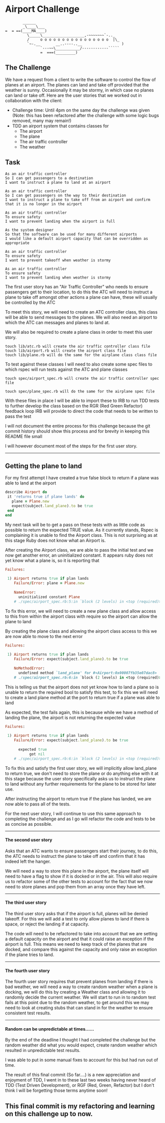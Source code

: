Airport Challenge
=================

```
        ______
        _\____\___
=  = ==(____MA____)
          \_____\___________________,-~~~~~~~`-.._
          /     o o o o o o o o o o o o o o o o  |\_
          `~-.__       __..----..__                  )
                `---~~\___________/------------`````
                =  ===(_________)

```
The Challenge
---------
We have a request from a client to write the software to control the flow of planes at an airport. The planes can land and take off provided that the weather is sunny. Occasionally it may be stormy, in which case no planes can land or take off.  Here are the user stories that we worked out in collaboration with the client:
 
* Challenge time: Until 4pm on the same day the challenge was given (Note: this has been refactored after the challenge with some logic bugs removed, many may remain!)
* TDD an airport system that contains classes for
   * The airport
   * The plane
   * The air traffic controller
   * The weather
 
 
Task
-----
```
As an air traffic controller
So I can get passengers to a destination
I want to instruct a plane to land at an airport
 
As an air traffic controller
So I can get passengers on the way to their destination
I want to instruct a plane to take off from an airport and confirm that it is no longer in the airport
 
As an air traffic controller
To ensure safety
I want to prevent landing when the airport is full
 
As the system designer
So that the software can be used for many different airports
I would like a default airport capacity that can be overridden as appropriate
 
As an air traffic controller
To ensure safety
I want to prevent takeoff when weather is stormy
 
As an air traffic controller
To ensure safety
I want to prevent landing when weather is stormy
```
 
The first user story has an "Air Traffic Controller" who needs to ensure passengers get to their location, to do this the ATC will need to instruct a plane to take off amongst other actions a plane can have, these will usually be controlled by the ATC
 
To meet this story, we will need to create an ATC controller class, this class will be able to send messages to the planes.
We will also need an airport to which the ATC can messages and planes to land at.
 
We will also be required to create a plane class in order to meet this user story.
 
```
touch lib/atc.rb will create the air traffic controller class file
touch lib/airport.rb will create the airport class file
touch lib/plane.rb will do the same for the airplane class class file
```
 
To test against these classes I will need to also create some spec files to which rspec will run tests against the ATC and plane classes
 
```
touch spec/airport_spec.rb will create the air traffic controller spec file
 
touch spec/plane_spec.rb will do the same for the airplane spec file
```
 
With these files in place I will be able to import these to IRB to run TDD tests to further develop the class based on the RGR (Red Green Refactor) feedback loop IRB will provide to direct the code that needs to be written to pass the test
 
I will not document the entire process for this challenge because the git commit history should show this process and for brevity in keeping this README file small
 
I will however document most of the steps for the first user story.
 
-----
## Getting the plane to land
 
For my first attempt I have created a true false block to return if a plane was able to land at the airport
 
```ruby
describe Airport do
 it 'returns true if plane lands' do
   plane = Plane.new
   expect(subject.land_plane).to be true
 end
end
```
 
My next task will be to get a pass on these tests with as little code as possible to return the expected TRUE value. As it currently stands, Rspec is complaining it is unable to find the Airport class. This is not surprising as at this stage Ruby does not know what an Airport is.
 
After creating the Airport class, we are able to pass the initial test and we now get another error, an uninitialized constant. It appears ruby does not yet know what a plane is, so it is reporting that
 
```ruby
Failures:
 
 1) Airport returns true if plan lands
    Failure/Error: plane = Plane.new
 
    NameError:
      uninitialized constant Plane
    # ./spec/airport_spec.rb:5:in `block (2 levels) in <top (required)>'
```
 
To fix this error, we will need to create a new plane class and allow access to this from within the airport class with require so the airport can allow the plane to land
 
By creating the plane class and allowing the airport class access to this we are now able to move to the next error
 
```ruby
Failures:
 
 1) Airport returns true if plan lands
    Failure/Error: expect(subject.land_plane).to be true
 
    NoMethodError:
      undefined method `land_plane' for #<Airport:0x00007fb35e07dac8>
    # ./spec/airport_spec.rb:6:in `block (2 levels) in <top (required)>'
```
 
This is telling us that the airport does not yet know how to land a plane so is unable to return the required bool to satisfy this test, to fix this we will need to create a land plane method at the port to return true if a plane was able to land
 
As expected, the test fails again, this is because while we have a method of landing the plane, the airport is not returning the expected value
 
```ruby
Failures:
 
 1) Airport returns true if plan lands
    Failure/Error: expect(subject.land_plane).to be true
 
      expected true
           got nil
    # ./spec/airport_spec.rb:6:in `block (2 levels) in <top (required)>'
```

To fix this and satisfy the first user story, we will implicitly allow land_plane to return true, we don't need to store the plane or do anything else with it at this stage because the user story specifically asks us to instruct the plane to land without any further requirements for the plane to be stored for later use.

After instructing the airport to return true if the plane has landed, we are now able to pass all of the tests.

For the next user story, I will continue to use this same approach to completing the challenge and as I go will refactor the code and tests to be as concise as possible.

-----
#### The second user story

Asks that an ATC wants to ensure passengers start their journey, to do this, the ATC needs to instruct the plane to take off and confirm that it has indeed left the hanger.

We will need a way to store this plane in the airport, the plane itself will need to have a flag to show if it is docked or in the air. This will also require us to refactor some of the other tests to account for the fact that we now need to store planes and pop them from an array once they have left.

-----
#### The third user story

The third user story asks that if the airport is full, planes will be denied takeoff. For this we will add a test to only allow planes to land if there is space, or reject the landing if at capacity.

The code will need to be refactored to take into account that we are setting a default capacity on the airport and that it could raise an exception if the airport is full. This means we need to keep track of the planes that are docked, and compare this against the capacity and only raise an exception if the plane tries to land.

-----
#### The fourth user story

The fourth user story requires that prevent planes from landing if there is bad weather, we will need a way to create random weather when a plane is docking, we will do this by creating a Weather class and allowing it to randomly decide the current weather. We will start to run in to random test fails at this point due to the random weather, to get around this we may need to look at creating stubs that can stand in for the weather to ensure consistent test results.

-----
#### Random can be unpredictable at times......



By the end of the deadline I thought I had completed the challenge but the random weather did what you would expect, create random weather which resulted in unpredictable test results.

I was able to put in some manual fixes to account for this but had run out of time.

The result of this final commit (So far....) is a new appreciation and enjoyment of TDD, I went in to these last two weeks having never heard of TDD (Test Driven Development), or RGF (Red, Green, Refactor) but I don't think I will be forgetting those terms anytime soon!

This final commit is my refactoring and learning on this challenge up to now.
-----
